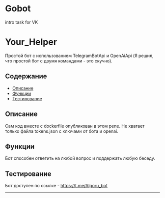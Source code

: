 # Gobot
intro task for VK 

# Your_Helper

Простой бот с использованием TelegramBotApi и OpenAiApi (Я решил, что простой бот с двумя командами - это скучно).

## Содержание

- [Описание](#Описание)
- [Функции](#Функции)
- [Тестирование](#Тестирование)

## Описание

Сам код вместе с dockerfile опубликован в этом репе. Не хватает только файла tokens.json с ключами от бота и openai.

## Функции

Бот способен ответить на любой вопрос и поддержать любую беседу. 

## Тестирование

Бот доступен по ссылке - https://t.me/Algoru_bot


---
